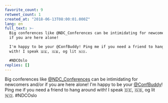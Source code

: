 ```yaml
---
favorite_count: 9
retweet_count: 1
created_at: "2018-06-13T08:00:01.000Z"
lang: en
full_text: >-
  Big conferences like @NDC_Conferences can be intimidating for newcomers and/or
  if you are here alone! 

  I'm happy to be your @ConfBuddy! Ping me if you need a friend to hang around
  with! I speak 🇩🇪, 🇬🇧, og lit 🇳🇴. 

  #NDCOslo
replies: []
---
```


Big conferences like [@NDC_Conferences](https://twitter.com/NDC_Conferences) can
be intimidating for newcomers and/or if you are here alone! I'm happy to be your
[@ConfBuddy](https://twitter.com/ConfBuddy)! Ping me if you need a friend to
hang around with! I speak 🇩🇪, 🇬🇧, og lit 🇳🇴. #NDCOslo
